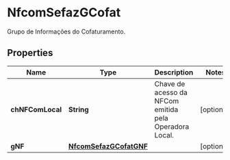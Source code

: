 

# NfcomSefazGCofat

Grupo de Informações do Cofaturamento.

## Properties

| Name | Type | Description | Notes |
|------------ | ------------- | ------------- | -------------|
|**chNFComLocal** | **String** | Chave de acesso da NFCom emitida pela Operadora Local. |  [optional] |
|**gNF** | [**NfcomSefazGCofatGNF**](NfcomSefazGCofatGNF.md) |  |  [optional] |



